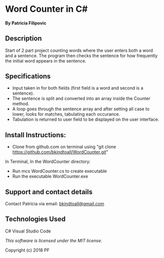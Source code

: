 # Word Counter in C#

#### By Patricia Filipovic

## Description
Start of 2 part project counting words where the user enters both a word and a sentence. The program then checks the  sentence for how frequently the initial word appears in the sentence. 

## Specifications

* Input taken in for both fields (first field is a word and second is a sentence). 
* The sentence is split and converted into an array inside the Counter method. 
* A loop goes through the sentence array and after setting all case to lower, looks for matches, tabulating each occurance. 
* Tabulation is returned to user field to be displayed on the user interface.
 
## Install Instructions:

- Clone from github.com on terminal using "git clone https://github.com/bkindtoall/WordCounter.git"

In Terminal, In the WordCounter directory:
- Run mcs WordCounter.cs to create executable
- Run the executable WordCounter.exe 

## Support and contact details

Contact Patricia via email: bkindtoall@gmail.com

## Technologies Used

C#
Visual Studio Code

*This software is licensed under the MIT license.*

Copyright (c) 2018 PF
